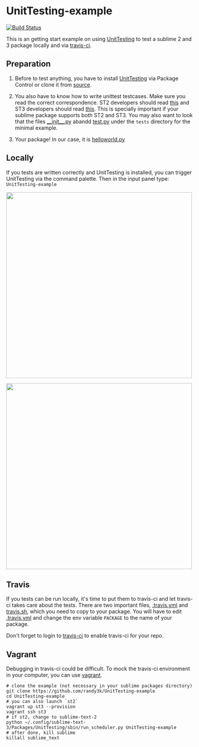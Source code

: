 UnitTesting-example
===================
[![Build Status](https://travis-ci.org/randy3k/UnitTesting-example.png?branch=master)](https://travis-ci.org/randy3k/UnitTesting-example)

This is an getting start example on using [UnitTesting](https://github.com/randy3k/UnitTesting) to test a sublime 2 and 3 package locally and via [travis-ci](https://travis-ci.org).

Preparation
---
1. Before to test anything, you have to install [UnitTesting](https://github.com/randy3k/UnitTesting) via Package Control or clone it from [source](https://github.com/randy3k/UnitTesting).
2. You also have to know how to write unittest testcases. Make sure you read the correct correspondence. ST2 developers should read [this](http://docs.python.org/2.6/library/unittest.html) and ST3 developers should read [this](http://docs.python.org/3.3/library/unittest.html). This is specially important if your sublime package supports both ST2 and ST3. You may also want to look that the files [\_\_init\_\_.py](https://github.com/randy3k/UnitTesting-example/blob/master/tests/__init__.py) abandd [test.py](https://github.com/randy3k/UnitTesting-example/blob/master/tests/test.py) under the `tests` directory for the minimal example.

3. Your package! In our case, it is [helloworld.py](https://github.com/randy3k/UnitTesting-example/blob/master/helloworld.py)




Locally
----
If you tests are written correctly and UnitTesting is installed, you can trigger UnitTesting via the command palette. Then in the input panel type: `UnitTesting-example`

<img src='https://raw.github.com/randy3k/UnitTesting-example/fig/cp.png' width='500'></img>

<img src='https://raw.github.com/randy3k/UnitTesting-example/fig/op.png' width='500'></img>

Travis
---
If you tests can be run locally, it's time to put them to travis-ci and let travis-ci takes care about the tests. There are two important files, [.travis.yml](https://github.com/randy3k/UnitTesting-example/blob/master/.travis.yml) and [travis.sh](https://github.com/randy3k/UnitTesting-example/blob/master/travis.sh), which you need to copy to your package. You will have to edit [.travis.yml](https://github.com/randy3k/UnitTesting-example/blob/master/.travis.yml) and change the env variable `PACKAGE` to the name of your package.

Don't forget to login to [travis-ci](https://travis-ci.org) to enable travis-ci for your repo. 

Vagrant
---
Debugging in travis-ci could be difficult. To mock the travis-ci environment in your computer, you can use [vagrant](http://www.vagrantup.com). 


```
# clone the example (not necessary in your sublime packages directory)
git clone https://github.com/randy3k/UnitTesting-example
cd UnitTesting-example
# you can also launch `st2`
vagrant up st3 --provision
vagrant ssh st3
# if st2, change to sublime-text-2
python ~/.config/sublime-text-3/Packages/UnitTesting/sbin/run_scheduler.py UnitTesting-example
# after done, kill sublime
killall sublime_text
```
